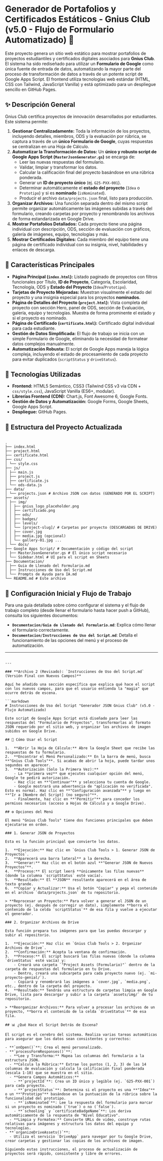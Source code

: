 # Generador de Portafolios y Certificados Estáticos - Gnius Club (v5.0 - Flujo de Formulario Automatizado) 🚀

Este proyecto genera un sitio web estático para mostrar portafolios de proyectos estudiantiles y certificados digitales asociados para **Gnius Club**. El sistema ha sido rediseñado para utilizar un **Formulario de Google** como única fuente de entrada de datos, automatizando la mayor parte del proceso de transformación de datos a través de un potente script de Google Apps Script. El frontend utiliza tecnologías web estándar (HTML, CSS con Tailwind, JavaScript Vanilla) y está optimizado para un despliegue sencillo en GitHub Pages.

## ✨ Descripción General

Gnius Club certifica proyectos de innovación desarrollados por estudiantes. Este sistema permite:

1.  **Gestionar Centralizadamente:** Toda la información de los proyectos, incluyendo detalles, miembros, ODS y la evaluación por rúbrica, se captura a través de un **único Formulario de Google**, cuyas respuestas se centralizan en una Hoja de Cálculo.
2.  **Automatizar la Transformación de Datos:** Un **único y robusto script de Google Apps Script (`MasterJsonGenerator.gs`)** se encarga de:
    - Leer las nuevas respuestas del formulario.
    - Validar, limpiar y transformar los datos.
    - Calcular la calificación final del proyecto basándose en una rúbrica ponderada.
    - Generar un **ID de proyecto único** (ej. `G25-PXX-001`).
    - Determinar automáticamente el **estado del proyecto** (`Idea` o `Prototipo`) y si es **nominado** (`isNominated`).
    - Producir el archivo `data/projects.json` final, listo para producción.
3.  **Organizar Archivos:** Una función separada dentro del mismo script permite organizar automáticamente las imágenes subidas a través del formulario, creando carpetas por proyecto y renombrando los archivos de forma estandarizada en Google Drive.
4.  **Mostrar Portafolios Detallados:** Cada proyecto tiene una página individual con descripción, ODS, sección de evaluación con gráficos, galería de imágenes, equipo, tecnologías y más.
5.  **Mostrar Certificados Digitales:** Cada miembro del equipo tiene una página de certificado individual con su insignia, nivel, habilidades y enlaces de descarga.

## 🌟 Características Principales

- **Página Principal (`index.html`):** Listado paginado de proyectos con filtros funcionales por Título, **ID de Proyecto**, Categoría, Escolaridad, Tecnología, ODS y **Estado del Proyecto** (`Idea`/`Prototipo`).
- **Tarjetas de Proyecto Mejoradas:** Muestran visualmente el estado del proyecto y una insignia especial para los proyectos **nominados**.
- **Página de Detalles del Proyecto (`project.html`):** Vista completa del proyecto con sección Hero, panel de ODS, sección de Evaluación, galería, equipo y tecnologías. Muestra de forma prominente el estado y si el proyecto es nominado.
- **Página de Certificado (`certificate.html`):** Certificado digital individual para cada estudiante.
- **Gestión de Datos Simplificada:** El flujo de trabajo se inicia con un simple Formulario de Google, eliminando la necesidad de formatear datos complejos manualmente.
- **Automatización Robusta:** El script de Google Apps maneja la lógica compleja, incluyendo el estado de procesamiento de cada proyecto para evitar duplicados (`scriptStatus` y `driveStatus`).

## 🔧 Tecnologías Utilizadas

- **Frontend:** HTML5 Semántico, CSS3 (Tailwind CSS v3 vía CDN + `css/style.css`), JavaScript Vanilla (ES6+, modular).
- **Librerías Frontend (CDN):** Chart.js, Font Awesome 6, Google Fonts.
- **Gestión de Datos y Automatización:** Google Forms, Google Sheets, Google Apps Script.
- **Despliegue:** GitHub Pages.

## 📁 Estructura del Proyecto Actualizada

```

.
├── index.html
├── project.html
├── certificate.html
├── css/
│ └── style.css
├── js/
│ ├── main.js
│ ├── project.js
│ ├── certificate.js
│ └── ods-data.js
├── data/
│ └── projects.json # Archivo JSON con datos (GENERADO POR EL SCRIPT)
├── assets/
│ ├── img/
│ │ ├── gnius_logo_placeholder.png
│ │ ├── certificado.png
│ │ ├── ods/
│ │ ├── badges/
│ │ ├── levels/
│ │ └── [project-slug]/ # Carpetas por proyecto (DESCARGADAS DE DRIVE)
│ │ ├── cover.jpg
│ │ ├── media.jpg (opcional)
│ │ └── gallery-01.jpg ...
│ └── docs/
├── Google Apps Script/ # Documentación y código del script
│ ├── MasterJsonGenerator.gs # El único script necesario
│ └── Sidebar.html # UI para el script en Sheets
├── Documentacion/
│ ├── Guia de Llenado del Formulario.md
│ ├── Instrucciones de Uso del Script.md
│ └── Prompts de Ayuda para IA.md
└── README.md # Este archivo

```

## 🚀 Configuración Inicial y Flujo de Trabajo

Para una guía detallada sobre cómo configurar el sistema y el flujo de trabajo completo (desde llenar el formulario hasta hacer push a GitHub), consulta los siguientes documentos:

- **`Documentacion/Guia de Llenado del Formulario.md`**: Explica cómo llenar el formulario correctamente.
- **`Documentacion/Instrucciones de Uso del Script.md`**: Detalla el funcionamiento de las opciones del menú y el proceso de automatización.

---

````

---

### **Archivo 2 (Revisado): `Instrucciones de Uso del Script.md` (Versión Final con Nuevos Campos)**

Aquí he añadido una sección específica que explica qué hace el script con los nuevos campos, para que el usuario entienda la "magia" que ocurre detrás de escena.

```markdown
# Instrucciones de Uso del Script "Generador JSON Gnius Club" (v5.0 - Flujo Automatizado)

Este script de Google Apps Script está diseñado para leer las respuestas del "Formulario de Proyectos", transformarlas al formato JSON requerido por el sitio web, y organizar los archivos de imagen subidos en Google Drive.

## 🚀 Cómo Usar el Script

1.  **Abrir la Hoja de Cálculo:** Abre la Google Sheet que recibe las respuestas de tu formulario.
2.  **Encontrar el Menú Personalizado:** En la barra de menú, busca **"Gnius Club Tools"**. Si acabas de abrir la hoja, puede tardar unos segundos en aparecer.
3.  **Autorización (Solo la Primera Vez):**
    - La **primera vez** que ejecutes cualquier opción del menú, Google te pedirá autorización.
    - Haz clic en **"Continuar"** y selecciona tu cuenta de Google.
    - Google mostrará una advertencia de "aplicación no verificada". Esto es normal. Haz clic en **"Configuración avanzada"** y luego en **"Ir a [Nombre del Script] (no seguro)"**.
    - Finalmente, haz clic en **"Permitir"** para conceder los permisos necesarios (acceso a Hojas de Cálculo y a Google Drive).

## ⚙️ Opciones del Menú

El menú "Gnius Club Tools" tiene dos funciones principales que deben ejecutarse en orden.

### 1. Generar JSON de Proyectos

Esta es la función principal que convierte los datos.

1.  **Ejecución:** Haz clic en `Gnius Club Tools > 1. Generar JSON de Proyectos`.
2.  **Aparecerá una barra lateral** a la derecha.
3.  **Generar:** Haz clic en el botón azul **"Generar JSON de Nuevos Proyectos"**.
4.  **Proceso:** El script leerá **únicamente las filas nuevas** (donde la columna `scriptStatus` esté vacía).
5.  **Resultado:** El **JSON** resultante aparecerá en el área de texto grande.
6.  **Copiar y Actualizar:** Usa el botón "Copiar" y pega el contenido en el archivo `data/projects.json` de tu repositorio.

> **Reprocesar un Proyecto:** Para volver a generar el JSON de un proyecto (ej. después de corregir un dato), simplemente **borra el contenido de la celda `scriptStatus`** de esa fila y vuelve a ejecutar el generador.

### 2. Organizar Archivos de Drive

Esta función prepara tus imágenes para que las puedas descargar y subir al repositorio.

1.  **Ejecución:** Haz clic en `Gnius Club Tools > 2. Organizar Archivos de Drive`.
2.  **Confirmación:** Acepta la ventana de confirmación.
3.  **Proceso:** El script buscará las filas nuevas (donde la columna `driveStatus` esté vacía) y:
    - Creará una carpeta `"Project Assets (Formulario)"` dentro de la carpeta de respuestas del formulario en tu Drive.
    - Dentro, creará una subcarpeta para cada proyecto nuevo (ej. `mi-proyecto-genial/`).
    - Copiará y renombrará las imágenes a `cover.jpg`, `media.png`, etc., dentro de la carpeta del proyecto.
4.  **Resultado:** Tendrás una estructura de carpetas limpia en Google Drive, lista para descargar y subir a la carpeta `assets/img/` de tu repositorio.

> **Reorganizar Archivos:** Para volver a procesar los archivos de un proyecto, **borra el contenido de la celda `driveStatus`** de esa fila.

## 📊 ¿Qué Hace el Script Detrás de Escena?

El script es el cerebro del sistema. Realiza varias tareas automáticas para asegurar que los datos sean consistentes y correctos:

- **`onOpen()`**: Crea el menú personalizado.
- **`processFormResponses()`**:
  - **Lee y Transforma:** Mapea las columnas del formulario a la estructura JSON.
  - **Calcula la Rúbrica:** Extrae los puntos (1, 2, 3) de las 14 columnas de evaluación y calcula la calificación final ponderada (escala 1-10) que se muestra en el sitio.
  - **Genera Campos Automáticos:**
    - **`projectId`**: Crea un ID único y legible (ej. `G25-PXX-001`) para cada proyecto.
    - **`projectStatus`**: Determina si el proyecto es una **"Idea"** o un **"Prototipo"** basándose en la puntuación de la rúbrica sobre la funcionalidad del prototipo.
    - **`isNominated`**: Lee la respuesta del formulario para marcar si un proyecto es nominado (`true`) o no (`false`).
    - **`schooling` y `certificateBadgeName`**: Los deriva automáticamente de la respuesta de "Nivel Educativo".
  - **Limpia y Formatea:** Convierte URLs de video, construye rutas relativas para imágenes y estructura los datos del equipo y tecnologías.
- **`organizeDriveAssets()`**:
  - Utiliza el servicio `DriveApp` para navegar por tu Google Drive, crear carpetas y gestionar las copias de los archivos de imagen.

Siguiendo estas instrucciones, el proceso de actualización de proyectos será rápido, consistente y libre de errores.
````
